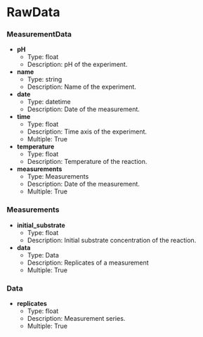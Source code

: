 # RawData

### MeasurementData

- __pH__
  - Type: float
  - Description: pH of the experiment.
- __name__
  - Type: string
  - Description: Name of the experiment.
- __date__
  - Type: datetime
  - Description: Date of the measurement.
- __time__
  - Type: float
  - Description: Time axis of the experiment.
  - Multiple: True
- __temperature__
  - Type: float
  - Description: Temperature of the reaction.
- __measurements__
  - Type: Measurements
  - Description: Date of the measurement.
  - Multiple: True

### Measurements

- __initial_substrate__
  - Type: float
  - Description: Initial substrate concentration of the reaction.
- __data__
  - Type: Data
  - Description: Replicates of a measurement
  - Multiple: True

### Data

- __replicates__
  - Type: float
  - Description: Measurement series.
  - Multiple: True
